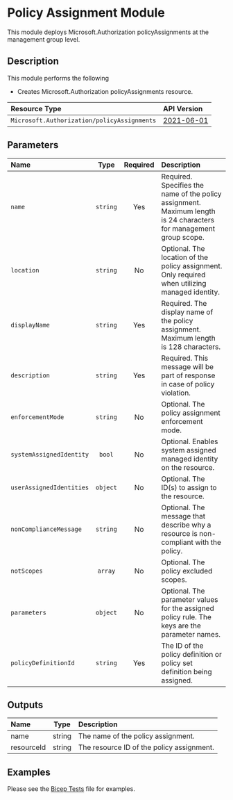 # Policy Assignment Module

This module deploys Microsoft.Authorization policyAssignments at the management group level.

## Description

This module performs the following

- Creates Microsoft.Authorization policyAssignments resource.

| Resource Type | API Version |
| :-- | :-- |
| `Microsoft.Authorization/policyAssignments` | [2021-06-01](https://learn.microsoft.com/en-us/azure/templates/microsoft.authorization/2021-06-01/policyassignments?pivots=deployment-language-bicep) |

## Parameters

| Name                     | Type     | Required | Description                                                                                                        |
| :----------------------- | :------: | :------: | :----------------------------------------------------------------------------------------------------------------- |
| `name`                   | `string` | Yes      | Required. Specifies the name of the policy assignment. Maximum length is 24 characters for management group scope. |
| `location`               | `string` | No       | Optional. The location of the policy assignment. Only required when utilizing managed identity.                    |
| `displayName`            | `string` | Yes      | Required. The display name of the policy assignment. Maximum length is 128 characters.                             |
| `description`            | `string` | Yes      | Required. This message will be part of response in case of policy violation.                                       |
| `enforcementMode`        | `string` | No       | Optional. The policy assignment enforcement mode.                                                                  |
| `systemAssignedIdentity` | `bool`   | No       | Optional. Enables system assigned managed identity on the resource.                                                |
| `userAssignedIdentities` | `object` | No       | Optional. The ID(s) to assign to the resource.                                                                     |
| `nonComplianceMessage`   | `string` | No       | Optional. The message that describe why a resource is non-compliant with the policy.                               |
| `notScopes`              | `array`  | No       | Optional. The policy excluded scopes.                                                                              |
| `parameters`             | `object` | No       | Optional. The parameter values for the assigned policy rule. The keys are the parameter names.                     |
| `policyDefinitionId`     | `string` | Yes      | The ID of the policy definition or policy set definition being assigned.                                           |

## Outputs

| Name       | Type   | Description                               |
| :--------- | :----: | :---------------------------------------- |
| name       | string | The name of the policy assignment.        |
| resourceId | string | The resource ID of the policy assignment. |

## Examples

Please see the [Bicep Tests](test/main.test.bicep) file for examples.